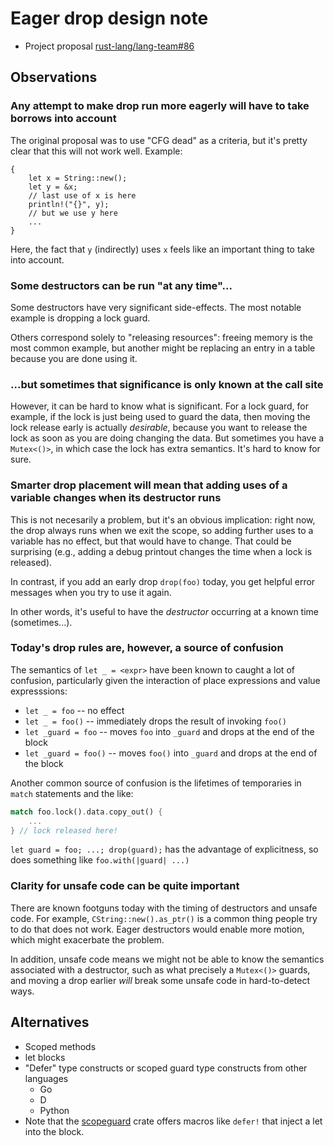 # Eager drop design note

- Project proposal [rust-lang/lang-team#86](https://github.com/rust-lang/lang-team/issues/86)

## Observations

### Any attempt to make drop run more eagerly will have to take borrows into account

The original proposal was to use "CFG dead" as a criteria, but it's pretty clear that this will not work well. Example:

```rust=
{
    let x = String::new();
    let y = &x;
    // last use of x is here
    println!("{}", y);
    // but we use y here
    ...
}
```

Here, the fact that `y` (indirectly) uses `x` feels like an important thing to take into account.

### Some destructors can be run "at any time"...

Some destructors have very significant side-effects. The most notable example is dropping a lock guard.

Others correspond solely to "releasing resources": freeing memory is the most common example, but another might be replacing an entry in a table because you are done using it.

### ...but sometimes that significance is only known at the call site

However, it can be hard to know what is significant. For a lock guard, for example, if the lock is just being used to guard the data, then moving the lock release early is actually _desirable_, because you want to release the lock as soon as you are doing changing the data. But sometimes you have a `Mutex<()>`, in which case the lock has extra semantics. It's hard to know for sure.

### Smarter drop placement will mean that adding uses of a variable changes when its destructor runs

This is not necesarily a problem, but it's an obvious implication: right now, the drop always runs when we exit the scope, so adding further uses to a variable has no effect, but that would have to change. That could be surprising (e.g., adding a debug printout changes the time when a lock is released).

In contrast, if you add an early drop `drop(foo)` today, you get helpful error messages when you try to use it again.

In other words, it's useful to have the _destructor_ occurring at a known time (sometimes...).

### Today's drop rules are, however, a source of confusion

The semantics of `let _ = <expr>` have been known to caught a lot of confusion, particularly given the interaction of place expressions and value expresssions:

- `let _ = foo` -- no effect
- `let _ = foo()` -- immediately drops the result of invoking `foo()`
- `let _guard = foo` -- moves `foo` into `_guard` and drops at the end of the block
- `let _guard = foo()` -- moves `foo()` into `_guard` and drops at the end of the block

Another common source of confusion is the lifetimes of temporaries in `match` statements and the like:

```rust
match foo.lock().data.copy_out() {
    ...
} // lock released here!
```

`let guard = foo; ...; drop(guard);` has the advantage of explicitness, so does something like `foo.with(|guard| ...)`

### Clarity for unsafe code can be quite important

There are known footguns today with the timing of destructors and unsafe code. For example, `CString::new().as_ptr()` is a common thing people try to do that does not work. Eager destructors would enable more motion, which might exacerbate the problem.

In addition, unsafe code means we might not be able to know the semantics associated with a destructor, such as what precisely a `Mutex<()>` guards, and moving a drop earlier *will* break some unsafe code in hard-to-detect ways.

## Alternatives

- Scoped methods
- let blocks
- "Defer" type constructs or scoped guard type constructs from other languages
  - Go
  - D
  - Python
- Note that the [scopeguard](https://crates.io/crates/scopeguard) crate offers macros like `defer!` that inject a let into the block.
